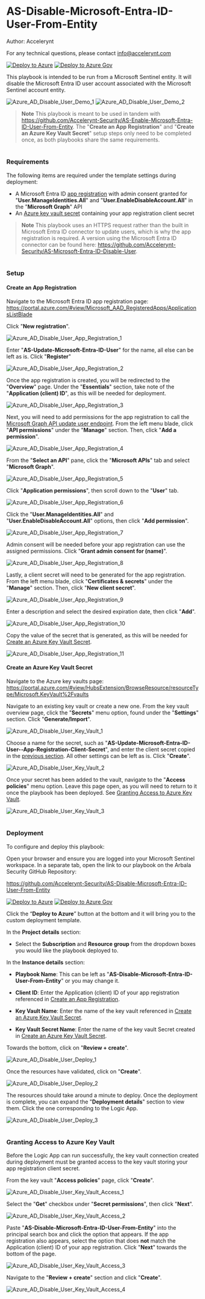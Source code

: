 # AS-Disable-Microsoft-Entra-ID-User-From-Entity
Author: Accelerynt

For any technical questions, please contact info@accelerynt.com  

[![Deploy to Azure](https://aka.ms/deploytoazurebutton)](https://portal.azure.com/#create/Microsoft.Template/uri/https%3A%2F%2Fraw.githubusercontent.com%2FAzure%2FAzure-Sentinel%2Fmaster%2FPlaybooks%2FAS-Disable-Microsoft-Entra-ID-User-From-Entity%2Fazuredeploy.json)
[![Deploy to Azure Gov](https://aka.ms/deploytoazuregovbutton)](https://portal.azure.us/#create/Microsoft.Template/uri/https%3A%2F%2Fraw.githubusercontent.com%2FAzure%2FAzure-Sentinel%2Fmaster%2FPlaybooks%2FAS-Disable-Microsoft-Entra-ID-User-From-Entity%2Fazuredeploy.json)    

This playbook is intended to be run from a Microsoft Sentinel entity. It will disable the Microsoft Entra ID user account associated with the Microsoft Sentinel account entity.

![Azure_AD_Disable_User_Demo_1](Images/Azure_AD_Disable_User_Demo_1.png)
![Azure_AD_Disable_User_Demo_2](Images/Azure_AD_Disable_User_Demo_2.png)

> **Note**
> This playbook is meant to be used in tandem with https://github.com/Accelerynt-Security/AS-Enable-Microsoft-Entra-ID-User-From-Entity. The "**Create an App Registration**" and "**Create an Azure Key Vault Secret**" setup steps only need to be completed once, as both playbooks share the same requirements.


#
### Requirements
                                                                                                                                     
The following items are required under the template settings during deployment: 

* A Microsoft Entra ID [app registration](https://github.com/Azure/Azure-Sentinel/tree/master/Playbooks/AS-Disable-Microsoft-Entra-ID-User-From-Entity#create-an-app-registration) with admin consent granted for "**User.ManageIdentities.All**" and "**User.EnableDisableAccount.All**" in the "**Microsoft Graph**" API
* An [Azure key vault secret](https://github.com/Azure/Azure-Sentinel/tree/master/Playbooks/AS-Disable-Microsoft-Entra-ID-User-From-Entity#create-an-azure-key-vault-secret) containing your app registration client secret

> **Note**
> This playbook uses an HTTPS request rather than the built in Microsoft Entra ID connector to update users, which is why the app registration is required. A version using the Microsoft Entra ID connector can be found here: https://github.com/Accelerynt-Security/AS-Microsoft-Entra-ID-Disable-User.


# 
### Setup

#### Create an App Registration

Navigate to the Microsoft Entra ID app registration page: https://portal.azure.com/#view/Microsoft_AAD_RegisteredApps/ApplicationsListBlade

Click "**New registration**".

![Azure_AD_Disable_User_App_Registration_1](Images/Azure_AD_Disable_User_App_Registration_1.png)

Enter "**AS-Update-Microsoft-Entra-ID-User**" for the name, all else can be left as is. Click "**Register**"

![Azure_AD_Disable_User_App_Registration_2](Images/Azure_AD_Disable_User_App_Registration_2.png)

Once the app registration is created, you will be redirected to the "**Overview**" page. Under the "**Essentials**" section, take note of the "**Application (client) ID**", as this will be needed for deployment.

![Azure_AD_Disable_User_App_Registration_3](Images/Azure_AD_Disable_User_App_Registration_3.png)

Next, you will need to add permissions for the app registration to call the [Microsoft Graph API update user endpoint](https://learn.microsoft.com/en-us/graph/api/user-update?view=graph-rest-1.0&tabs=http#permissions). From the left menu blade, click "**API permissions**" under the "**Manage**" section. Then, click "**Add a permission**".

![Azure_AD_Disable_User_App_Registration_4](Images/Azure_AD_Disable_User_App_Registration_4.png)

From the "**Select an API**" pane, click the "**Microsoft APIs**" tab and select "**Microsoft Graph**".

![Azure_AD_Disable_User_App_Registration_5](Images/Azure_AD_Disable_User_App_Registration_5.png)

Click "**Application permissions**", then scroll down to the "**User**" tab.

![Azure_AD_Disable_User_App_Registration_6](Images/Azure_AD_Disable_User_App_Registration_6.png)

Click the "**User.ManageIdentities.All**" and "**User.EnableDisableAccount.All**" options, then click "**Add permission**".

![Azure_AD_Disable_User_App_Registration_7](Images/Azure_AD_Disable_User_App_Registration_7.png)

Admin consent will be needed before your app registration can use the assigned permissions. Click "**Grant admin consent for (name)**".

![Azure_AD_Disable_User_App_Registration_8](Images/Azure_AD_Disable_User_App_Registration_8.png)

Lastly, a client secret will need to be generated for the app registration. From the left menu blade, click "**Certificates & secrets**" under the "**Manage**" section. Then, click "**New client secret**".

![Azure_AD_Disable_User_App_Registration_9](Images/Azure_AD_Disable_User_App_Registration_9.png)

Enter a description and select the desired expiration date, then click "**Add**".

![Azure_AD_Disable_User_App_Registration_10](Images/Azure_AD_Disable_User_App_Registration_10.png)

Copy the value of the secret that is generated, as this will be needed for [Create an Azure Key Vault Secret](https://github.com/Azure/Azure-Sentinel/tree/master/Playbooks/AS-Disable-Microsoft-Entra-ID-User-From-Entity#create-an-azure-key-vault-secret).

![Azure_AD_Disable_User_App_Registration_11](Images/Azure_AD_Disable_User_App_Registration_11.png)


#### Create an Azure Key Vault Secret

Navigate to the Azure key vaults page: https://portal.azure.com/#view/HubsExtension/BrowseResource/resourceType/Microsoft.KeyVault%2Fvaults

Navigate to an existing key vault or create a new one. From the key vault overview page, click the "**Secrets**" menu option, found under the "**Settings**" section. Click "**Generate/Import**".

![Azure_AD_Disable_User_Key_Vault_1](Images/Azure_AD_Disable_User_Key_Vault_1.png)

Choose a name for the secret, such as "**AS-Update-Microsoft-Entra-ID-User--App-Registration-Client-Secret**", and enter the client secret copied in the [previous section](https://github.com/Azure/Azure-Sentinel/tree/master/Playbooks/AS-Disable-Microsoft-Entra-ID-User-From-Entity#create-an-app-registration). All other settings can be left as is. Click "**Create**". 

![Azure_AD_Disable_User_Key_Vault_2](Images/Azure_AD_Disable_User_Key_Vault_2.png)

Once your secret has been added to the vault, navigate to the "**Access policies**" menu option. Leave this page open, as you will need to return to it once the playbook has been deployed. See [Granting Access to Azure Key Vault](https://github.com/Azure/Azure-Sentinel/tree/master/Playbooks/AS-Disable-Microsoft-Entra-ID-User-From-Entity#granting-access-to-azure-key-vault).

![Azure_AD_Disable_User_Key_Vault_3](Images/Azure_AD_Disable_User_Key_Vault_3.png)


#
### Deployment

To configure and deploy this playbook:

Open your browser and ensure you are logged into your Microsoft Sentinel workspace. In a separate tab, open the link to our playbook on the Arbala Security GitHub Repository:

https://github.com/Accelerynt-Security/AS-Disable-Microsoft-Entra-ID-User-From-Entity

[![Deploy to Azure](https://aka.ms/deploytoazurebutton)](https://portal.azure.com/#create/Microsoft.Template/uri/https%3A%2F%2Fraw.githubusercontent.com%2FAzure%2FAzure-Sentinel%2Fmaster%2FPlaybooks%2FAS-Disable-Microsoft-Entra-ID-User-From-Entity%2Fazuredeploy.json)
[![Deploy to Azure Gov](https://aka.ms/deploytoazuregovbutton)](https://portal.azure.us/#create/Microsoft.Template/uri/https%3A%2F%2Fraw.githubusercontent.com%2FAzure%2FAzure-Sentinel%2Fmaster%2FPlaybooks%2FAS-Disable-Microsoft-Entra-ID-User-From-Entity%2Fazuredeploy.json)

Click the “**Deploy to Azure**” button at the bottom and it will bring you to the custom deployment template.

In the **Project details** section:

* Select the **Subscription** and **Resource group** from the dropdown boxes you would like the playbook deployed to.  

In the **Instance details** section:  
                                                  
* **Playbook Name**: This can be left as "**AS-Disable-Microsoft-Entra-ID-User-From-Entity**" or you may change it.

* **Client ID**: Enter the Application (client) ID of your app registration referenced in [Create an App Registration](https://github.com/Azure/Azure-Sentinel/tree/master/Playbooks/AS-Disable-Microsoft-Entra-ID-User-From-Entity#create-an-app-registration).

* **Key Vault Name**: Enter the name of the key vault referenced in [Create an Azure Key Vault Secret](https://github.com/Azure/Azure-Sentinel/tree/master/Playbooks/AS-Disable-Microsoft-Entra-ID-User-From-Entity#create-an-azure-key-vault-secret).

* **Key Vault Secret Name**: Enter the name of the key vault Secret created in [Create an Azure Key Vault Secret](https://github.com/Azure/Azure-Sentinel/tree/master/Playbooks/AS-Disable-Microsoft-Entra-ID-User-From-Entity#create-an-azure-key-vault-secret).


Towards the bottom, click on "**Review + create**". 

![Azure_AD_Disable_User_Deploy_1](Images/Azure_AD_Disable_User_Deploy_1.png)

Once the resources have validated, click on "**Create**".

![Azure_AD_Disable_User_Deploy_2](Images/Azure_AD_Disable_User_Deploy_2.png)

The resources should take around a minute to deploy. Once the deployment is complete, you can expand the "**Deployment details**" section to view them.
Click the one corresponding to the Logic App.

![Azure_AD_Disable_User_Deploy_3](Images/Azure_AD_Disable_User_Deploy_3.png)


#
### Granting Access to Azure Key Vault

Before the Logic App can run successfully, the key vault connection created during deployment must be granted access to the key vault storing your app registration client secret.

From the key vault "**Access policies**" page, click "**Create**".

![Azure_AD_Disable_User_Key_Vault_Access_1](Images/Azure_AD_Disable_User_Key_Vault_Access_1.png)

Select the "**Get**" checkbox under "**Secret permissions**", then click "**Next**".

![Azure_AD_Disable_User_Key_Vault_Access_2](Images/Azure_AD_Disable_User_Key_Vault_Access_2.png)

Paste "**AS-Disable-Microsoft-Entra-ID-User-From-Entity**" into the principal search box and click the option that appears. If the app registration also appears, select the option that does **not** match the Application (client) ID of your app registration. Click "**Next**" towards the bottom of the page.

![Azure_AD_Disable_User_Key_Vault_Access_3](Images/Azure_AD_Disable_User_Key_Vault_Access_3.png)

Navigate to the "**Review + create**" section and click "**Create**".

![Azure_AD_Disable_User_Key_Vault_Access_4](Images/Azure_AD_Disable_User_Key_Vault_Access_4.png)
